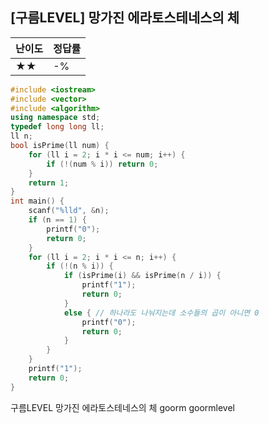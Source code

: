 ## [구름LEVEL] 망가진 에라토스테네스의 체

| 난이도 | 정답률 |
| ------ | ------ |
| ★★     | -%     |





```c++
#include <iostream>
#include <vector>
#include <algorithm>
using namespace std;
typedef long long ll;
ll n;
bool isPrime(ll num) {
	for (ll i = 2; i * i <= num; i++) {
		if (!(num % i)) return 0;
	}
	return 1;
}
int main() {
	scanf("%lld", &n);
	if (n == 1) {
		printf("0");
		return 0;
	}
	for (ll i = 2; i * i <= n; i++) {
		if (!(n % i)) {
			if (isPrime(i) && isPrime(n / i)) {
				printf("1");
				return 0;
			}
			else { // 하나라도 나눠지는데 소수들의 곱이 아니면 0
				printf("0");
				return 0;
			}
		}
	}
	printf("1");
	return 0;
}
```





구름LEVEL 망가진 에라토스테네스의 체 goorm goormlevel

